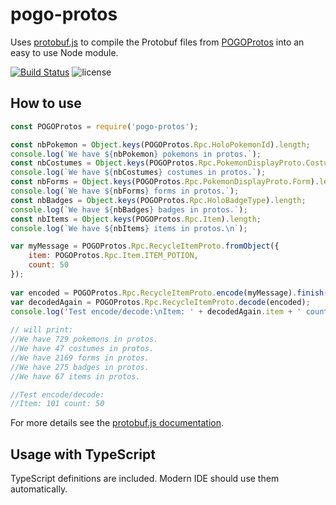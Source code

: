 # pogo-protos
Uses [protobuf.js](https://github.com/dcodeIO/protobuf.js) to compile the Protobuf files from
[POGOProtos](https://github.com/Furtif/POGOProtos) into an easy to use Node module.

<!--
[![npm version](https://badge.fury.io/js/pogo-protos.svg)](https://badge.fury.io/js/pogo-protos)
![npm downloads](https://img.shields.io/npm/dt/pogo-protos.svg) --> 
[![Build Status](https://travis-ci.com/Furtif/pogo-protos.svg?branch=master)](https://travis-ci.com/Furtif/pogo-protos)
![license](https://img.shields.io/npm/l/pogo-protos.svg)


## How to use
```javascript
const POGOProtos = require('pogo-protos');

const nbPokemon = Object.keys(POGOProtos.Rpc.HoloPokemonId).length;
console.log(`We have ${nbPokemon} pokemons in protos.`);
const nbCostumes = Object.keys(POGOProtos.Rpc.PokemonDisplayProto.Costume).length;
console.log(`We have ${nbCostumes} costumes in protos.`);
const nbForms = Object.keys(POGOProtos.Rpc.PokemonDisplayProto.Form).length;
console.log(`We have ${nbForms} forms in protos.`);
const nbBadges = Object.keys(POGOProtos.Rpc.HoloBadgeType).length;
console.log(`We have ${nbBadges} badges in protos.`);
const nbItems = Object.keys(POGOProtos.Rpc.Item).length;
console.log(`We have ${nbItems} items in protos.\n`);

var myMessage = POGOProtos.Rpc.RecycleItemProto.fromObject({
    item: POGOProtos.Rpc.Item.ITEM_POTION,
    count: 50
});
  
var encoded = POGOProtos.Rpc.RecycleItemProto.encode(myMessage).finish();
var decodedAgain = POGOProtos.Rpc.RecycleItemProto.decode(encoded);
console.log('Test encode/decode:\nItem: ' + decodedAgain.item + ' count: ' + decodedAgain.count);
 
// will print:
//We have 729 pokemons in protos.
//We have 47 costumes in protos.
//We have 2169 forms in protos.
//We have 275 badges in protos.
//We have 67 items in protos.

//Test encode/decode:
//Item: 101 count: 50
```

For more details see the [protobuf.js documentation](https://github.com/dcodeIO/protobuf.js/wiki).

## Usage with TypeScript
TypeScript definitions are included. Modern IDE should use them automatically.
